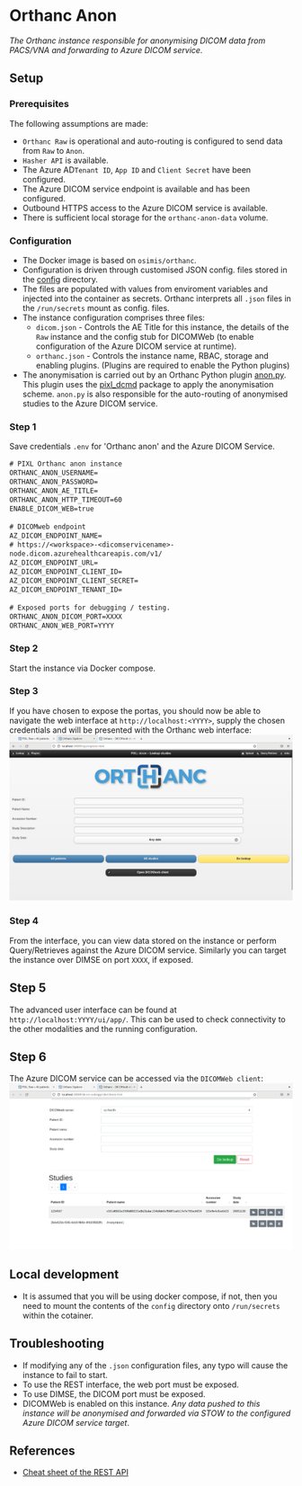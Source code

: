 # Orthanc Anon

_The Orthanc instance responsible for anonymising DICOM data from PACS/VNA and forwarding to Azure DICOM service._

## Setup 

### Prerequisites

The following assumptions are made:
- `Orthanc Raw` is operational and auto-routing is configured to send data from `Raw` to `Anon`.
- `Hasher API` is available.
- The Azure AD`Tenant ID`, `App ID` and `Client Secret` have been configured.
- The Azure DICOM service endpoint is available and has been configured.
- Outbound HTTPS access to the Azure DICOM service is available.
- There is sufficient local storage for the `orthanc-anon-data` volume.

### Configuration

- The Docker image is based on `osimis/orthanc`. 
- Configuration is driven through customised JSON config. files stored in the [config](./config/) directory. 
- The files are populated with values from enviroment variables and injected into the container as secrets. Orthanc interprets all `.json` files in the `/run/secrets` mount as config. files.
- The instance configuration comprises three files:
  - `dicom.json` - Controls the AE Title for this instance, the details of the `Raw` instance and the config stub for DICOMWeb (to enable configuration of the Azure DICOM service at runtime).
  - `orthanc.json` - Controls the instance name, RBAC, storage and enabling plugins. (Plugins are required to enable the Python plugins)
- The anonymisation is carried out by an Orthanc Python plugin [anon.py](./plugin/anon.py). This plugin uses the [pixl_dcmd](../../pixl_dcmd/) package to apply the anonymisation scheme. `anon.py` is also responsible for the auto-routing of anonymised studies to the Azure DICOM service.

### Step 1
Save credentials `.env` for 'Orthanc anon' and the Azure DICOM Service.
```
# PIXL Orthanc anon instance
ORTHANC_ANON_USERNAME=
ORTHANC_ANON_PASSWORD=     
ORTHANC_ANON_AE_TITLE=
ORTHANC_ANON_HTTP_TIMEOUT=60
ENABLE_DICOM_WEB=true

# DICOMweb endpoint
AZ_DICOM_ENDPOINT_NAME=
# https://<workspace>-<dicomservicename>-node.dicom.azurehealthcareapis.com/v1/
AZ_DICOM_ENDPOINT_URL=
AZ_DICOM_ENDPOINT_CLIENT_ID=
AZ_DICOM_ENDPOINT_CLIENT_SECRET=
AZ_DICOM_ENDPOINT_TENANT_ID=

# Exposed ports for debugging / testing.
ORTHANC_ANON_DICOM_PORT=XXXX
ORTHANC_ANON_WEB_PORT=YYYY
```

### Step 2

Start the instance via Docker compose.

### Step 3

If you have chosen to expose the portas, you should now be able to navigate the web interface at `http://localhost:<YYYY>`, supply the chosen credentials and will be presented with the Orthanc web interface:
![Orthanc Raw Web interface](../assets/orthanc-anon-web.png)

### Step 4
From the interface, you can view data stored on the instance or perform Query/Retrieves against the Azure DICOM service. Similarly you can target the instance over DIMSE on port `XXXX`, if exposed.

## Step 5
The advanced user interface can be found at `http://localhost:YYYY/ui/app/`. This can be used to check connectivity to the other modalities and the running configuration.

## Step 6
The Azure DICOM service can be accessed via the `DICOMWeb client`: 
![Orthanc Raw Web interface](../assets/orthanc-anon-az-dicom.png)

## Local development
- It is assumed that you will be using docker compose, if not, then you need to mount the contents of the `config` directory onto `/run/secrets` within the cotainer.

## Troubleshooting

- If modifying any of the `.json` configuration files, any typo will cause the instance to fail to start.
- To use the REST interface, the web port must be exposed.
- To use DIMSE, the DICOM port must be exposed.
- DICOMWeb is enabled on this instance. _Any data pushed to this instance will be anonymised and forwarded via STOW to the configured Azure DICOM service target_.

## References
 - [Cheat sheet of the REST API](https://book.orthanc-server.com/users/rest-cheatsheet.html)

